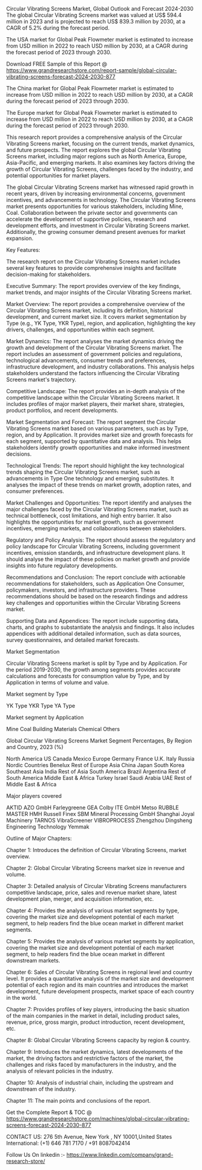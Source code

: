 Circular Vibrating Screens Market, Global Outlook and Forecast 2024-2030
The global Circular Vibrating Screens market was valued at US$ 594.4 million in 2023 and is projected to reach US$ 839.3 million by 2030, at a CAGR of 5.2% during the forecast period.

The USA market for Global Peak Flowmeter market is estimated to increase from USD million in 2022 to reach USD million by 2030, at a CAGR during the forecast period of 2023 through 2030.

Download FREE Sample of this Report @ https://www.grandresearchstore.com/report-sample/global-circular-vibrating-screens-forecast-2024-2030-877

The China market for Global Peak Flowmeter market is estimated to increase from USD million in 2022 to reach USD million by 2030, at a CAGR during the forecast period of 2023 through 2030.

The Europe market for Global Peak Flowmeter market is estimated to increase from USD million in 2022 to reach USD million by 2030, at a CAGR during the forecast period of 2023 through 2030.

This research report provides a comprehensive analysis of the Circular Vibrating Screens market, focusing on the current trends, market dynamics, and future prospects. The report explores the global Circular Vibrating Screens market, including major regions such as North America, Europe, Asia-Pacific, and emerging markets. It also examines key factors driving the growth of Circular Vibrating Screens, challenges faced by the industry, and potential opportunities for market players.

The global Circular Vibrating Screens market has witnessed rapid growth in recent years, driven by increasing environmental concerns, government incentives, and advancements in technology. The Circular Vibrating Screens market presents opportunities for various stakeholders, including Mine, Coal. Collaboration between the private sector and governments can accelerate the development of supportive policies, research and development efforts, and investment in Circular Vibrating Screens market. Additionally, the growing consumer demand present avenues for market expansion.

Key Features:

The research report on the Circular Vibrating Screens market includes several key features to provide comprehensive insights and facilitate decision-making for stakeholders.

Executive Summary: The report provides overview of the key findings, market trends, and major insights of the Circular Vibrating Screens market.

Market Overview: The report provides a comprehensive overview of the Circular Vibrating Screens market, including its definition, historical development, and current market size. It covers market segmentation by Type (e.g., YK Type, YKR Type), region, and application, highlighting the key drivers, challenges, and opportunities within each segment.

Market Dynamics: The report analyses the market dynamics driving the growth and development of the Circular Vibrating Screens market. The report includes an assessment of government policies and regulations, technological advancements, consumer trends and preferences, infrastructure development, and industry collaborations. This analysis helps stakeholders understand the factors influencing the Circular Vibrating Screens market's trajectory.

Competitive Landscape: The report provides an in-depth analysis of the competitive landscape within the Circular Vibrating Screens market. It includes profiles of major market players, their market share, strategies, product portfolios, and recent developments.

Market Segmentation and Forecast: The report segment the Circular Vibrating Screens market based on various parameters, such as by Type, region, and by Application. It provides market size and growth forecasts for each segment, supported by quantitative data and analysis. This helps stakeholders identify growth opportunities and make informed investment decisions.

Technological Trends: The report should highlight the key technological trends shaping the Circular Vibrating Screens market, such as advancements in Type One technology and emerging substitutes. It analyses the impact of these trends on market growth, adoption rates, and consumer preferences.

Market Challenges and Opportunities: The report identify and analyses the major challenges faced by the Circular Vibrating Screens market, such as technical bottleneck, cost limitations, and high entry barrier. It also highlights the opportunities for market growth, such as government incentives, emerging markets, and collaborations between stakeholders.

Regulatory and Policy Analysis: The report should assess the regulatory and policy landscape for Circular Vibrating Screens, including government incentives, emission standards, and infrastructure development plans. It should analyse the impact of these policies on market growth and provide insights into future regulatory developments.

Recommendations and Conclusion: The report conclude with actionable recommendations for stakeholders, such as Application One Consumer, policymakers, investors, and infrastructure providers. These recommendations should be based on the research findings and address key challenges and opportunities within the Circular Vibrating Screens market.

Supporting Data and Appendices: The report include supporting data, charts, and graphs to substantiate the analysis and findings. It also includes appendices with additional detailed information, such as data sources, survey questionnaires, and detailed market forecasts.

Market Segmentation

Circular Vibrating Screens market is split by Type and by Application. For the period 2019-2030, the growth among segments provides accurate calculations and forecasts for consumption value by Type, and by Application in terms of volume and value.

Market segment by Type

YK Type
YKR Type
YA Type

Market segment by Application

Mine
Coal
Building Materials
Chemical
Others

Global Circular Vibrating Screens Market Segment Percentages, By Region and Country, 2023 (%)

North America
US
Canada
Mexico
Europe
Germany
France
U.K.
Italy
Russia
Nordic Countries
Benelux
Rest of Europe
Asia
China
Japan
South Korea
Southeast Asia
India
Rest of Asia
South America
Brazil
Argentina
Rest of South America
Middle East & Africa
Turkey
Israel
Saudi Arabia
UAE
Rest of Middle East & Africa

Major players covered

AKTID
AZO GmbH
Farleygreene
GEA Colby
ITE GmbH
Metso
RUBBLE MASTER HMH
Russell Finex
SBM Mineral Processing GmbH
Shanghai Joyal Machinery
TARNOS
VibraScreener
VIBROPROCESS
Zhengzhou Dingsheng Engineering Technology
Yemmak

Outline of Major Chapters:

Chapter 1: Introduces the definition of Circular Vibrating Screens, market overview.

Chapter 2: Global Circular Vibrating Screens market size in revenue and volume.

Chapter 3: Detailed analysis of Circular Vibrating Screens manufacturers competitive landscape, price, sales and revenue market share, latest development plan, merger, and acquisition information, etc.

Chapter 4: Provides the analysis of various market segments by type, covering the market size and development potential of each market segment, to help readers find the blue ocean market in different market segments.

Chapter 5: Provides the analysis of various market segments by application, covering the market size and development potential of each market segment, to help readers find the blue ocean market in different downstream markets.

Chapter 6: Sales of Circular Vibrating Screens in regional level and country level. It provides a quantitative analysis of the market size and development potential of each region and its main countries and introduces the market development, future development prospects, market space of each country in the world.

Chapter 7: Provides profiles of key players, introducing the basic situation of the main companies in the market in detail, including product sales, revenue, price, gross margin, product introduction, recent development, etc.

Chapter 8: Global Circular Vibrating Screens capacity by region & country.

Chapter 9: Introduces the market dynamics, latest developments of the market, the driving factors and restrictive factors of the market, the challenges and risks faced by manufacturers in the industry, and the analysis of relevant policies in the industry.

Chapter 10: Analysis of industrial chain, including the upstream and downstream of the industry.

Chapter 11: The main points and conclusions of the report.

Get the Complete Report & TOC @ https://www.grandresearchstore.com/machines/global-circular-vibrating-screens-forecast-2024-2030-877

CONTACT US:
276 5th Avenue, New York , NY 10001,United States
International: (+1) 646 781 7170 / +91 8087042414

Follow Us On linkedin :- https://www.linkedin.com/company/grand-research-store/

